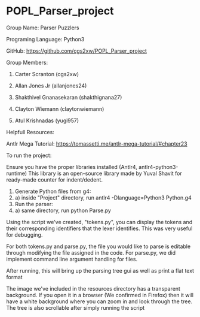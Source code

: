 # POPL_Parser_project


Group Name: Parser Puzzlers

Programing Language: Python3

GitHub: https://github.com/cgs2xw/POPL_Parser_project 

Group Members:

1. Carter Scranton (cgs2xw)

2. Allan Jones Jr (allanjones24)

3. Shakthivel Gnanasekaran (shakthignana27)

4. Clayton Wiemann (claytonwiemann)

5. Atul Krishnadas (yugi957)


Helpfull Resources:

Antlr Mega Tutorial:
https://tomassetti.me/antlr-mega-tutorial/#chapter23

To run the project:

Ensure you have the proper libraries installed (Antlr4, antlr4-python3-runtime)
This library is an open-source library made by Yuval Shavit for ready-made counter for indent/dedent.

1. Generate Python files from g4:
1.   a) inside "Project" directory, run antlr4 -Dlanguage=Python3 Python.g4
2. Run the parser:
2.   a) same directory, run python Parse.py

Using the script we've created, "tokens.py", you can display the tokens and their corresponding identifiers that the lexer identifies. This was very useful for debugging.

For both tokens.py and parse.py, the file you would like to parse is editable through modifying the file assigned in the code.
For parse.py, we did implement command line argument handling for files.

After running, this will bring up the parsing tree gui as well as print a flat text format

The image we've included in the resources directory has a transparent background. If you open it in a browser (We confirmed in Firefox) then it will have a white background where you can zoom in and look through the tree. The tree is also scrollable after simply running the script



